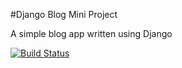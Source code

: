 #Django Blog Mini Project

A simple blog app written using Django

[![Build Status](https://travis-ci.com/aidan-stritch/django-blog-example.svg?branch=master)](https://travis-ci.com/aidan-stritch/django-blog-example)